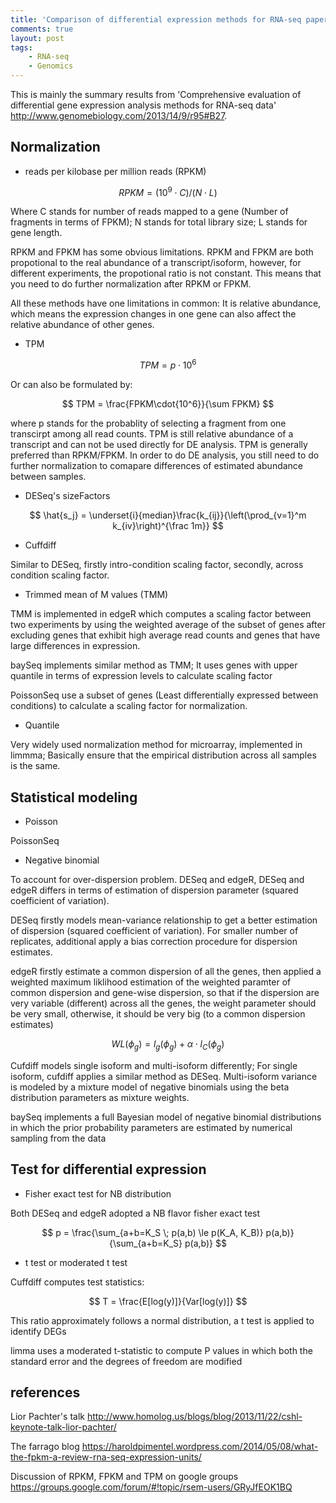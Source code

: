 ```yaml
---
title: 'Comparison of differential expression methods for RNA-seq paper summary'
comments: true
layout: post
tags:
    - RNA-seq
    - Genomics
---
```


This is mainly the summary results from 'Comprehensive evaluation of differential gene expression analysis methods for RNA-seq data' <http://www.genomebiology.com/2013/14/9/r95#B27>. 

## Normalization

- reads per kilobase per million reads (RPKM)

$$ RPKM = ({10^9} \cdot C)/(N \cdot L) $$

Where C stands for number of reads mapped to a gene (Number of fragments in terms of FPKM); N stands for total library size; L stands for gene length. 

RPKM and FPKM has some obvious limitations. RPKM and FPKM are both propotional to the real abundance of a transcript/isoform, however, for different experiments, the propotional ratio is not constant. This means that you need to do further normalization after RPKM or FPKM.

All these methods have one limitations in common: It is relative abundance, which means the expression changes in one gene can also affect the relative abundance of other genes. 

- TPM

$$ TPM = p\cdot{10^6} $$

Or can also be formulated by: 

$$ TPM = \frac{FPKM\cdot{10^6}}{\sum FPKM} $$

where p stands for the probablity of selecting a fragment from one transcirpt among all read counts. TPM is still relative abundance of a transcript and can not be used directly for DE analysis. TPM is generally preferred than RPKM/FPKM. In order to do DE analysis, you still need to do further normalization to comapare differences of estimated abundance between samples. 

- DESeq's sizeFactors

$$ \hat{s_j} = \underset{i}{median}\frac{k_{ij}}{\left(\prod_{v=1}^m k_{iv}\right)^{\frac 1m}} $$

- Cuffdiff

Similar to DESeq, firstly intro-condition scaling factor, secondly, across condition scaling factor. 

- Trimmed mean of M values (TMM)

TMM is implemented in edgeR which computes a scaling factor between two experiments by using the weighted average of the subset of genes after excluding genes that exhibit high average read counts and genes that have large differences in expression. 

baySeq implements similar method as TMM; It uses genes with upper quantile in terms of expression levels to calculate scaling factor

PoissonSeq use a subset of genes (Least differentially expressed between conditions) to calculate a scaling factor for normalization. 

- Quantile 

Very widely used normalization method for microarray, implemented in limmma; Basically ensure that the empirical distribution across all samples is the same.

## Statistical modeling

- Poisson 

PoissonSeq

- Negative binomial

To account for over-dispersion problem. DESeq and edgeR, DESeq and edgeR differs in terms of estimation of dispersion parameter (squared coefficient of variation). 

DESeq firstly models mean-variance relationship to get a better estimation of dispersion (squared coefficient of variation). For smaller number of replicates, additional apply a bias correction procedure for dispersion estimates.

edgeR firstly estimate a common dispersion of all the genes, then applied a weighted maximum liklihood estimation of the weighted paramter of common dispersion and gene-wise dispersion, so that if the dispersion are very variable (different) across all the genes, the weight parameter should be very small, otherwise, it should be very big (to a common dispersion estimates)

$$ WL(\phi_g) = l_g(\phi_g) + \alpha \cdot l_C(\phi_g) $$

Cufdiff models single isoform and multi-isoform differently; For single isoform, cufdiff applies a similar method as DESeq. Multi-isoform variance is modeled by a mixture model of negative binomials using the beta distribution parameters as mixture weights. 

baySeq implements a full Bayesian model of negative binomial distributions in which the prior probability parameters are estimated by numerical sampling from the data

## Test for differential expression

- Fisher exact test for NB distribution

Both DESeq and edgeR adopted a NB flavor fisher exact test

$$ p = \frac{\sum_{a+b=K_S \; p(a,b) \le p(K_A, K_B)} p(a,b)}{\sum_{a+b=K_S} p(a,b)} $$

- t test or moderated t test 

Cuffdiff computes test statistics:

$$ T = \frac{E[log(y)]}{Var[log(y)]} $$

This ratio approximately follows a normal distribution, a t test is applied to identify DEGs

limma uses a moderated t-statistic to compute P values in which both the standard error and the degrees of freedom are modified

<script>
  (function(i,s,o,g,r,a,m){i['GoogleAnalyticsObject']=r;i[r]=i[r]||function(){
  (i[r].q=i[r].q||[]).push(arguments)},i[r].l=1*new Date();a=s.createElement(o),
  m=s.getElementsByTagName(o)[0];a.async=1;a.src=g;m.parentNode.insertBefore(a,m)
  })(window,document,'script','//www.google-analytics.com/analytics.js','ga');

  ga('create', 'UA-66197207-1', 'auto');
  ga('send', 'pageview');

</script>


## references

Lior Pachter's talk <http://www.homolog.us/blogs/blog/2013/11/22/cshl-keynote-talk-lior-pachter/>

The farrago blog <https://haroldpimentel.wordpress.com/2014/05/08/what-the-fpkm-a-review-rna-seq-expression-units/>

Discussion of RPKM, FPKM and TPM on google groups <https://groups.google.com/forum/#!topic/rsem-users/GRyJfEOK1BQ>



